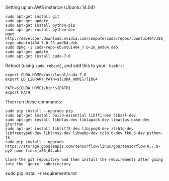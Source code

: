 Setting up an AWS instance (Ubuntu 14.04)

```
sudo apt-get install git
sudo apt-get update
sudo apt-get install python-pip
sudo apt-get install python-dev
wget http://developer.download.nvidia.com/compute/cuda/repos/ubuntu1404/x86_64/cuda-repo-ubuntu1404_7.0-28_amd64.deb
sudo dpkg -i cuda-repo-ubuntu1404_7.0-28_amd64.deb
sudo apt-get update
sudo apt-get install cuda-7-0
```

Reboot (using `sudo reboot`), and add this to your `.bashrc`:

```
export CUDA_HOME=/usr/local/cuda-7.0
export LD_LIBRARY_PATH=${CUDA_HOME}/lib64 
 
PATH=${CUDA_HOME}/bin:${PATH} 
export PATH
```

Then run these commands: 
```
sudo pip install --upgrade pip
sudo apt-get install build-essential libffi-dev libssl-dev
sudo apt-get install libblas-dev liblapack-dev libatlas-base-dev gfortran
sudo apt-get install libtiff5-dev libjpeg8-dev zlib1g-dev libfreetype6-dev liblcms2-dev libwebp-dev tcl8.6-dev tk8.6-dev python-tk
sudo pip install --upgrade https://storage.googleapis.com/tensorflow/linux/gpu/tensorflow-0.7.0-py2-none-linux_x86_64.whl

Clone the git repository and then install the requirements after going into the `genre` subdirectory

```
sudo pip install -r requirements.txt
```
